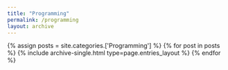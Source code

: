 ```yaml
---
title: "Programming"
permalink: /programming
layout: archive
---
```


{% assign posts = site.categories.['Programming'] %}
{% for post in posts %} {% include archive-single.html type=page.entries_layout %} {% endfor %}